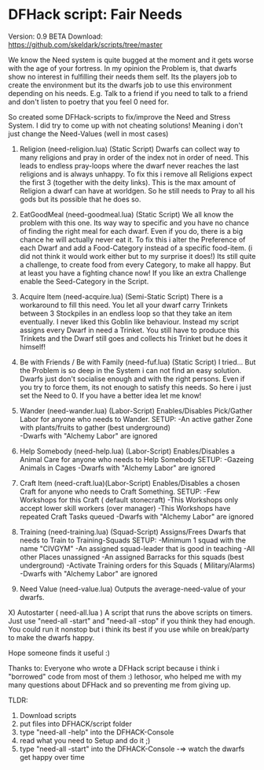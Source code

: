 # DFHack script: Fair Needs 

Version: 0.9 BETA
Download: https://github.com/skeldark/scripts/tree/master

We know the Need system is quite bugged at the moment and it gets worse with the age of your fortress.
In my opinion the Problem is, that dwarfs show no interest in fulfilling their needs them self.
Its the players job to create the environment but its the dwarfs job to use this environment depending on his needs.
E.g. Talk to a friend if you need to talk to a friend and don't listen to poetry that you feel 0 need for.

So created some DFHack-scripts to fix/improve the Need and Stress System.
I did try to come up with not cheating solutions!
Meaning i don't just change the Need-Values (well in most cases)

1) Religion (need-religion.lua)  (Static Script)
Dwarfs can collect way to many religions and pray in order of the index not in order of need.
This leads to endless pray-loops where the dwarf never reaches the last religions and is always unhappy.
To fix this i remove all Religions expect the first 3 (together with the deity links). 
This is the max amount of Religion a dwarf can have at worldgen.
So he still needs to Pray to all his gods but its possible that he does so.

2) EatGoodMeal (need-goodmeal.lua) (Static Script)
We all know the problem with this one. Its way way to specific and you have no chance of finding the right meal for each dwarf.
Even if you do, there is a big chance he will actually never eat it.
To fix this i alter the Preference of each Dwarf and add a Food-Category instead of a specific food-item.
(i did not think it would work either but to my surprise it does!)
Its still quite a challenge, to create food from every Category, to make all happy.
But at least you have a fighting chance now!
If you like an extra Challenge enable the Seed-Category in the Script.

3) Acquire Item (need-acquire.lua) (Semi-Static Script)
There is a workaround to fill this need. You let all your dwarf carry Trinkets between 3 Stockpiles in an endless loop so that they take an item eventually.
I never liked this Goblin like behaviour.
Instead my script assigns every Dwarf in need a Trinket.
You still have to produce this Trinkets and the Dwarf still goes and collects his Trinket but he does it himself!

4) Be with Friends / Be with Family (need-fuf.lua) (Static Script)
I tried... But the Problem is so deep in the System i can not find an easy solution.
Dwarfs just don't socialise enough and with the right persons. Even if you try to force them, its not enough to satisfy this needs.
So here i just set the Need to 0. If you have a better idea let me know!
 
5) Wander (need-wander.lua) (Labor-Script)
Enables/Disables Pick/Gather Labor for anyone who needs to Wander.
SETUP:
	-An active gather Zone with plants/fruits to gather (best underground)	
	-Dwarfs with "Alchemy Labor" are ignored

6) Help Somebody (need-help.lua)  (Labor-Script)
Enables/Disables a Animal Care for anyone who needs to  Help Somebody
SETUP:
	-Gazeing Animals in Cages 
	-Dwarfs with "Alchemy Labor" are ignored

6) Craft Item (need-craft.lua)(Labor-Script)
Enables/Disables a chosen Craft for anyone who needs to Craft Something.
SETUP:
	-Few Workshops for this Craft ( default stonecraft)
	-This Workshops only accept lower skill workers (over manager)
	-This Workshops have repeated Craft Tasks queued
	-Dwarfs with "Alchemy Labor" are ignored
	
	
8) Training (need-training.lua) (Squad-Script)
Assigns/Frees Dwarfs that needs to Train to Training-Squads
SETUP: 
	-Minimum 1 squad with the name "CIVGYM"
	-An assigned squad-leader that is good in teaching
	-All other Places unassigned
	-An assigned Barracks for this squads (best underground)
	-Activate Training orders for this Squads ( Military/Alarms)
	-Dwarfs with "Alchemy Labor" are ignored

9) Need Value (need-value.lua) 
Outputs the average-need-value of your dwarfs.

X) Autostarter ( need-all.lua )
A script that runs the above scripts on timers.
Just use  "need-all -start" and "need-all -stop" if you think they had enough.
You could run it nonstop but i think its best if you use while on break/party to make the dwarfs happy.

Hope someone finds it useful :)

Thanks to:
Everyone who wrote a DFHack script because i think i "borrowed" code from most of them :)
lethosor, who helped me with my many questions about DFHack and so preventing me from giving up.

TLDR:
1. Download scripts
2. put files into DFHACK/script folder
3. type "need-all -help" into the DFHACK-Console 
4. read what you need to Setup and do it ;)
5. type "need-all -start" into the DFHACK-Console
-=> watch the dwarfs get happy over time

